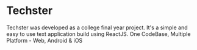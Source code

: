 # Techster

Techster was developed as a college final year project.
It's a simple and easy to use text application build using ReactJS.
One CodeBase, Multiple Platform - Web, Android & iOS
